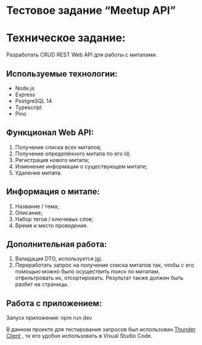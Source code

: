 # Тестовое задание “Meetup API”

# Техническое задание:
Разработать CRUD REST Web API для работы с митапами.

## Используемые технологии:
- Node.js
- Express
- PostgreSQL 14
- Typescript
- Pino

## Функционал Web API:
1. Получение списка всех митапов;
2. Получение определённого митапа по его Id;
3. Регистрация нового митапа;
4. Изменение информации о существующем митапе;
5. Удаление митапа.

## Информация о митапе:
1. Название / тема;
2. Описание;
3. Набор тегов / ключевых слов;
4. Время и место проведения.

## Дополнительная работа:
1. Валидация DTO, используется [joi](https://joi.dev/api/?v=17.6.0).
2. Переработать запрос на получение списка митапов так, чтобы с его помощью можно было осуществить поиск по митапам, отфильтровать их, отсортировать. Результат также должен быть разбит на страницы.

## Работа с приложением:
Запуск приложения: npm run dev

В данном проекте для тестирования запросов был использован [Thunder Client](https://www.thunderclient.com/) , тк его удобно использовать в Visual Studio Code.



